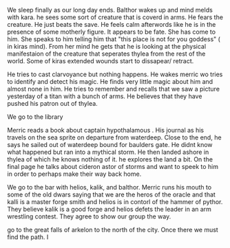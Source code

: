We sleep finally as our long day ends. Balthor wakes up and mind melds with kara. he sees some sort of creature that is coverd in arms. He fears the creature. He just beats the save. He feels calm afterwords like he is in the presence of some motherly figure. It appears to be fate. She has come to him. She speaks to him telling him that "this place is not for you goddess" ( in kiras mind). From her mind he gets that he is looking at the physical manifestaion of the creature that seperates thylea from the rest of the world. Some of kiras extended wounds start to dissapear/ retract. 

He tries to cast clarvoyance but nothing happens. He wakes merric wo tries to identify and detect his magic. He finds very little magic about him and almost none in him. He tries to remember and recalls that we saw a picture yesterday of a titan with a bunch of arms. He believes that they have pushed his patron out of thylea. 

We go to the library

Merric reads a book about captain hypothalamous . His journal as his travels on the sea sprite on departure from waterdeep. Close to the end, he says he sailed out of waterdeep bound for baulders gate. He didnt know what happened but ran into a mythical storm. He then landed ashore in thylea of which he knows nothing of it. he explores the land a bit. On the final page he talks about cideron astor of storms and want to speek to him in order to perhaps make their way back home. 

We go to the bar with helios, kalik, and balthor. Merric runs his mouth to some of the old dwars saying that we are the heros of the oracle and that kalli is a master forge smith and helios is in contorl of the hammer of pythor. They believe kalik is a good forge and helios defets the leader in an arm wrestling contest. They agree to show our group the way. 

go to the great falls of arkelon to the north of the city. Once there we must find the path. I